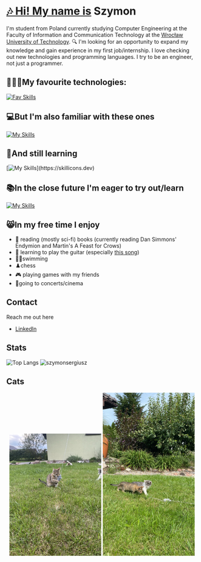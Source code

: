 # [🎶 Hi! My name is](https://youtu.be/SFH4tWd644g?si=ZF1PID2_eP7HnX6D) Szymon
I'm student from Poland currently studying Computer Engineering at the Faculty of Information and Communication Technology at the [Wrocław University of Technology](https://pwr.edu.pl/en/).
🔍 I'm looking for an opportunity to expand my knowledge and gain experience in my first job/internship.
I love checking out new technologies and programming languages. I try to be an engineer, not just a programmer.
## 🧑🏻‍💻My favourite technologies:
[![Fav Skills](https://skillicons.dev/icons?i=kotlin,python,vuejs,svelte,postgresql,linux,apple,github,postman)](https://skillicons.dev)
## 💻But I'm also familiar with these ones
[![My Skills](https://skillicons.dev/icons?i=js,html,css,java,cpp,cs,mysql,androidstudio,windows)](https://skillicons.dev)
## 🧠And still learning
[![My Skills](https://skillicons.dev/icons?i=rust,swift,)](https://skillicons.dev)
## 📚In the close future I'm eager to try out/learn
[![My Skills](https://skillicons.dev/icons?i=elixir,zig,nim)](https://skillicons.dev)
## 😸In my free time I enjoy
- 📖 reading (mostly sci-fi) books (currently reading Dan Simmons' Endymion and Martin's A Feast for Crows)
- 🎸 learning to play the guitar (especially [this song](https://youtu.be/A2n2IpD00nA?si=2wR0toYq-jv1HE24))
- 🏊🏻swimming
- ♟️chess
- 🎮 playing games with my friends
- 🎼going to concerts/cinema
## Contact
Reach me out here
-  [LinkedIn](https://www.linkedin.com/in/szymonkluska/)
## Stats
![Top Langs](https://github-readme-stats.vercel.app/api/top-langs/?username=szymonsergiusz&hide_progress=true)
![szymonsergiusz](https://komarev.com/ghpvc/?username=szymonsergiusz&label=Profile%20views&color=0e75b6&style=flat)
## Cats
<p align="center">
  <img src="https://github.com/SzymonSergiusz/SzymonSergiusz/blob/main/cats3.jpeg?raw=true" width="48%" alt="Cat Image 1">
  <img src="https://github.com/SzymonSergiusz/SzymonSergiusz/blob/main/cats4.JPG?raw=true" width="48%" alt="Cat Image 2">
</p>
